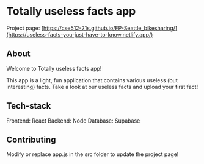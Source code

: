 # Totally useless facts app

Project page: [https://cse512-21s.github.io/FP-Seattle_bikesharing/](https://useless-facts-you-just-have-to-know.netlify.app/)

## About
Welcome to Totally useless facts app!

This app is a light, fun application that contains various useless (but interesting) facts. Take a look at our useless facts and upload your first fact!

## Tech-stack
Frontend: React
Backend: Node
Database: Supabase

## Contributing
Modify or replace app.js in the src folder to update the project page!
